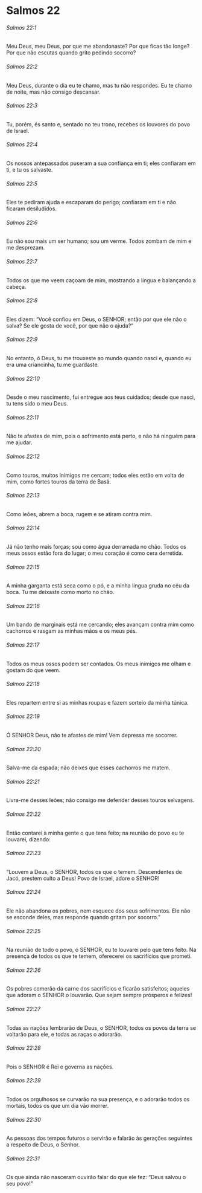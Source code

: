 # Salmos 22

###### Salmos 22:1

Meu Deus, meu Deus, por que me abandonaste? Por que ficas tão longe? Por que não escutas quando grito pedindo socorro?

###### Salmos 22:2

Meu Deus, durante o dia eu te chamo, mas tu não respondes. Eu te chamo de noite, mas não consigo descansar.

###### Salmos 22:3

Tu, porém, és santo e, sentado no teu trono, recebes os louvores do povo de Israel.

###### Salmos 22:4

Os nossos antepassados puseram a sua confiança em ti; eles confiaram em ti, e tu os salvaste.

###### Salmos 22:5

Eles te pediram ajuda e escaparam do perigo; confiaram em ti e não ficaram desiludidos.

###### Salmos 22:6

Eu não sou mais um ser humano; sou um verme. Todos zombam de mim e me desprezam.

###### Salmos 22:7

Todos os que me veem caçoam de mim, mostrando a língua e balançando a cabeça.

###### Salmos 22:8

Eles dizem: “Você confiou em Deus, o SENHOR; então por que ele não o salva? Se ele gosta de você, por que não o ajuda?”

###### Salmos 22:9

No entanto, ó Deus, tu me trouxeste ao mundo quando nasci e, quando eu era uma criancinha, tu me guardaste.

###### Salmos 22:10

Desde o meu nascimento, fui entregue aos teus cuidados; desde que nasci, tu tens sido o meu Deus.

###### Salmos 22:11

Não te afastes de mim, pois o sofrimento está perto, e não há ninguém para me ajudar.

###### Salmos 22:12

Como touros, muitos inimigos me cercam; todos eles estão em volta de mim, como fortes touros da terra de Basã.

###### Salmos 22:13

Como leões, abrem a boca, rugem e se atiram contra mim.

###### Salmos 22:14

Já não tenho mais forças; sou como água derramada no chão. Todos os meus ossos estão fora do lugar; o meu coração é como cera derretida.

###### Salmos 22:15

A minha garganta está seca como o pó, e a minha língua gruda no céu da boca. Tu me deixaste como morto no chão.

###### Salmos 22:16

Um bando de marginais está me cercando; eles avançam contra mim como cachorros e rasgam as minhas mãos e os meus pés.

###### Salmos 22:17

Todos os meus ossos podem ser contados. Os meus inimigos me olham e gostam do que veem.

###### Salmos 22:18

Eles repartem entre si as minhas roupas e fazem sorteio da minha túnica.

###### Salmos 22:19

Ó SENHOR Deus, não te afastes de mim! Vem depressa me socorrer.

###### Salmos 22:20

Salva-me da espada; não deixes que esses cachorros me matem.

###### Salmos 22:21

Livra-me desses leões; não consigo me defender desses touros selvagens.

###### Salmos 22:22

Então contarei à minha gente o que tens feito; na reunião do povo eu te louvarei, dizendo:

###### Salmos 22:23

“Louvem a Deus, o SENHOR, todos os que o temem. Descendentes de Jacó, prestem culto a Deus! Povo de Israel, adore o SENHOR!

###### Salmos 22:24

Ele não abandona os pobres, nem esquece dos seus sofrimentos. Ele não se esconde deles, mas responde quando gritam por socorro.”

###### Salmos 22:25

Na reunião de todo o povo, ó SENHOR, eu te louvarei pelo que tens feito. Na presença de todos os que te temem, oferecerei os sacrifícios que prometi.

###### Salmos 22:26

Os pobres comerão da carne dos sacrifícios e ficarão satisfeitos; aqueles que adoram o SENHOR o louvarão. Que sejam sempre prósperos e felizes!

###### Salmos 22:27

Todas as nações lembrarão de Deus, o SENHOR, todos os povos da terra se voltarão para ele, e todas as raças o adorarão.

###### Salmos 22:28

Pois o SENHOR é Rei e governa as nações.

###### Salmos 22:29

Todos os orgulhosos se curvarão na sua presença, e o adorarão todos os mortais, todos os que um dia vão morrer.

###### Salmos 22:30

As pessoas dos tempos futuros o servirão e falarão às gerações seguintes a respeito de Deus, o Senhor.

###### Salmos 22:31

Os que ainda não nasceram ouvirão falar do que ele fez: “Deus salvou o seu povo!”

